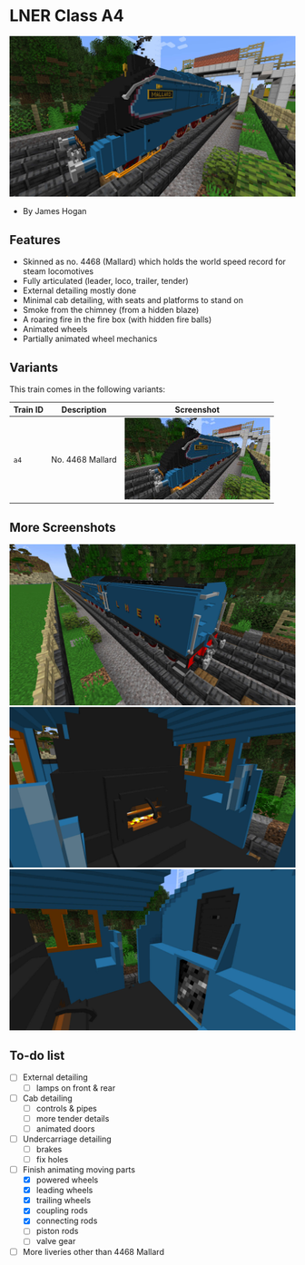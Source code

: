 LNER Class A4
=============

![Screenshot 1](./a4.jpg)

 - By James Hogan


Features
--------

 - Skinned as no. 4468 (Mallard) which holds the world speed record for steam
   locomotives
 - Fully articulated (leader, loco, trailer, tender)
 - External detailing mostly done
 - Minimal cab detailing, with seats and platforms to stand on
 - Smoke from the chimney (from a hidden blaze)
 - A roaring fire in the fire box (with hidden fire balls)
 - Animated wheels
 - Partially animated wheel mechanics


Variants
--------

This train comes in the following variants:

Train ID       | Description              | Screenshot
---------------|--------------------------|------------
`a4`           | No. 4468 Mallard         | [![mallard](./a4_thumb.jpg)](./a4.jpg)


More Screenshots
----------------

![Screenshot 2](./a4_rear.jpg)
![Screenshot cab 1](./a4_cab.jpg)
![Screenshot cab 2](./a4_coal.jpg)


To-do list
----------

 - [ ] External detailing
   - [ ] lamps on front & rear
 - [ ] Cab detailing
   - [ ] controls & pipes
   - [ ] more tender details
   - [ ] animated doors
 - [ ] Undercarriage detailing
   - [ ] brakes
   - [ ] fix holes
 - [ ] Finish animating moving parts
   - [x] powered wheels
   - [x] leading wheels
   - [x] trailing wheels
   - [x] coupling rods
   - [x] connecting rods
   - [ ] piston rods
   - [ ] valve gear
 - [ ] More liveries other than 4468 Mallard
